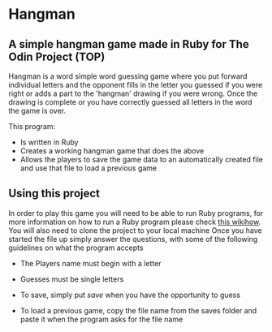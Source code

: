 # Hangman

## A simple hangman game made in Ruby for The Odin Project (TOP)

Hangman is a word simple word guessing game where you put forward individual letters and the opponent fills in the letter you guessed if you were right or adds a part to the 'hangman' drawing if you were wrong. Once the drawing is complete or you have correctly guessed all letters in the word the game is over.

This program:
* Is written in Ruby
* Creates a working hangman game that does the above
* Allows the players to save the game data to an automatically created file and use that file to load a previous game

## Using this project
In order to play this game you will need to be able to run Ruby programs, for more information on how to run a Ruby program please check [this wikihow](https://www.wikihow.com/Run-Ruby-Code).
You will also need to clone the project to your local machine
Once you have started the file up simply answer the questions, with some of the following guidelines on what the program accepts

- The Players name must begin with a letter

- Guesses must be single letters

- To save, simply put *save* when you have the opportunity to guess

- To load a previous game, copy the file name from the saves folder and paste it when the program asks for the file name
